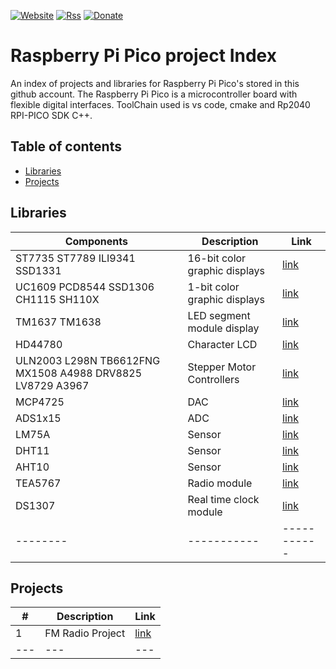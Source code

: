 [![Website](https://img.shields.io/badge/Website-Link-blue.svg)](https://gavinlyonsrepo.github.io/)  [![Rss](https://img.shields.io/badge/Subscribe-RSS-yellow.svg)](https://gavinlyonsrepo.github.io//feed.xml)  [![Donate](https://img.shields.io/badge/Donate-PayPal-green.svg)](https://www.paypal.com/paypalme/whitelight976)

# Raspberry Pi Pico project Index

An index of projects and libraries for Raspberry Pi Pico's stored in this
github account. The Raspberry Pi Pico is a microcontroller board with flexible digital interfaces.
ToolChain used is vs code, cmake and Rp2040 RPI-PICO SDK C++.

## Table of contents

  * [Libraries](#libraries)
  * [Projects](#projects)

## Libraries
 
| Components  | Description  | Link |
| -------- | ----------- |  ----------- |
|ST7735 ST7789 ILI9341 SSD1331 |16-bit color graphic displays | [link](https://github.com/gavinlyonsrepo/displaylib_16bit_PICO)|
|UC1609 PCD8544 SSD1306 CH1115 SH110X|1-bit color graphic displays| [link](https://github.com/gavinlyonsrepo/displaylib_1bit_PICO)|
|TM1637 TM1638|LED segment module display | [link](https://github.com/gavinlyonsrepo/displaylib_LED_PICO)|
|HD44780|Character LCD | [link](https://github.com/gavinlyonsrepo/HD44780_LCD_PCF8574_PICO) |
|ULN2003  L298N TB6612FNG MX1508 A4988 DRV8825 LV8729 A3967|Stepper Motor Controllers| [link](https://github.com/gavinlyonsrepo/Stepper_Motor_Control_PICO)|
|MCP4725|DAC | [link](https://github.com/gavinlyonsrepo/MCP4725_PICO)|
|ADS1x15|ADC | [link](https://github.com/gavinlyonsrepo/ADS1x15_PICO)|
|LM75A|Sensor | [link](https://github.com/gavinlyonsrepo/LM75A_PICO)|
|DHT11|Sensor | [link](https://github.com/gavinlyonsrepo/DHT11_PICO)|
|AHT10|Sensor | [link](https://github.com/gavinlyonsrepo/AHTXX_PICO)|
|TEA5767|Radio module| [link](https://github.com/gavinlyonsrepo/TEA5767_PICO)|
|DS1307|Real time clock module | [link](https://github.com/gavinlyonsrepo/DS1307_PICO)|
| -------- | ----------- |  ----------- |

## Projects

| # |  Description | Link  |
| -------------- | -------------- | -------- |
|1 |  FM Radio Project | [link](https://github.com/gavinlyonsrepo/FM_Radio_PICO) |
| ---  | ---  | ---  |



